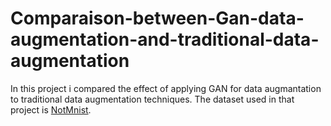 # Comparaison-between-Gan-data-augmentation-and-traditional-data-augmentation

In this project i compared the effect of applying GAN for data augmantation to traditional data augmentation techniques.
The dataset used in that project is  [NotMnist](https://www.kaggle.com/datasets/lubaroli/notmnist).

